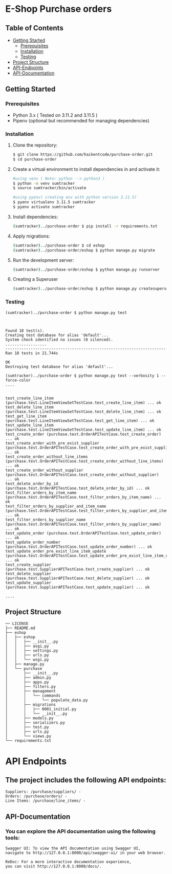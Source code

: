 # E-Shop Purchase orders

## Table of Contents

- [Getting Started](#getting-started)
  - [Prerequisites](#prerequisites)
  - [Installation](#installation)
  - [Testing](#testing)
- [Project Structure](#project-structure)
- [API-Endpoints](#API-Endpoints)
- [API-Documentation](#API-Documentation)

## Getting Started

### Prerequisites

- Python 3.x ( Tested on 3.11.2 and 3.11.5 )
- Pipenv (optional but recommended for managing dependencies)

### Installation

1. Clone the repository:

   ```bash
   $ git clone https://github.com/haikentcode/purchase-order.git
   $ cd purchase-order
   ```

2. Create a virtual environment to install dependencies in and activate it:

   ```sh
   #using venv ( Note: python --> python3 )
   $ python -m venv sumtracker
   $ source sumtracker/bin/activate
   ```

   ```sh
   #using pyenv( creating env with python version 3.11.5)
   $ pyenv virtualenv 3.11.5 sumtracker
   $ pyenv activate sumtracker
   ```

3. Install dependencies:

   ```sh
   (sumtracker)../purchase-order $ pip install -r requirements.txt
   ```

4. Apply migrations:

   ```sh
   (sumtracker)../purchase-order $ cd eshop
   (sumtracker)../purchase-order/eshop $ python manage.py migrate
   ```

5. Run the development server:

   ```sh
   (sumtracker)../purchase-order/eshop $ python manage.py runserver
   ```

6. Creating a Superuser 
   ```sh
   (sumtracker)../purchase-order/eshop $ python manage.py createsuperuser
   ```

### Testing
```
(sumtracker)../purchase-order $ python manage.py test  



Found 18 test(s).
Creating test database for alias 'default'...
System check identified no issues (0 silenced).
..................
----------------------------------------------------------------------
Ran 18 tests in 21.744s

OK
Destroying test database for alias 'default'...
```
```
(sumtracker)../purchase-order $ python manage.py test --verbosity 1 --force-color
....


test_create_line_item (purchase.test.LineItemViewSetTestCase.test_create_line_item) ... ok
test_delete_line_item (purchase.test.LineItemViewSetTestCase.test_delete_line_item) ... ok
test_get_line_item (purchase.test.LineItemViewSetTestCase.test_get_line_item) ... ok
test_update_line_item (purchase.test.LineItemViewSetTestCase.test_update_line_item) ... ok
test_create_order (purchase.test.OrderAPITestCase.test_create_order) ... ok
test_create_order_with_pre_exist_supplier (purchase.test.OrderAPITestCase.test_create_order_with_pre_exist_supplier) ... ok
test_create_order_without_line_items (purchase.test.OrderAPITestCase.test_create_order_without_line_items) ... ok
test_create_order_without_supplier (purchase.test.OrderAPITestCase.test_create_order_without_supplier) ... ok
test_delete_order_by_id (purchase.test.OrderAPITestCase.test_delete_order_by_id) ... ok
test_filter_orders_by_item_name (purchase.test.OrderAPITestCase.test_filter_orders_by_item_name) ... ok
test_filter_orders_by_supplier_and_item_name (purchase.test.OrderAPITestCase.test_filter_orders_by_supplier_and_item_name) ... ok 
test_filter_orders_by_supplier_name (purchase.test.OrderAPITestCase.test_filter_orders_by_supplier_name) ... ok
test_update_order (purchase.test.OrderAPITestCase.test_update_order) ... ok
test_update_order_number (purchase.test.OrderAPITestCase.test_update_order_number) ... ok
test_update_order_pre_exist_line_item_update (purchase.test.OrderAPITestCase.test_update_order_pre_exist_line_item_update) ... ok 
test_create_supplier (purchase.test.SupplierAPITestCase.test_create_supplier) ... ok
test_delete_supplier (purchase.test.SupplierAPITestCase.test_delete_supplier) ... ok
test_update_supplier (purchase.test.SupplierAPITestCase.test_update_supplier) ... ok

....
```

## Project Structure

```
── LICENSE
├── README.md
├── eshop
│   ├── eshop
│   │   ├── __init__.py
│   │   ├── asgi.py
│   │   ├── settings.py
│   │   ├── urls.py
│   │   └── wsgi.py
│   ├── manage.py
│   └── purchase
│       ├── __init__.py
│       ├── admin.py
│       ├── apps.py
│       ├── filters.py
│       ├── management
│       │   └── commands
│       │       └── populate_data.py
│       ├── migrations
│       │   ├── 0001_initial.py
│       │   └── __init__.py
│       ├── models.py
│       ├── serializers.py
│       ├── test.py
│       ├── urls.py
│       └── views.py
└── requirements.txt
```


# API Endpoints
## The project includes the following API endpoints:
```
Suppliers: /purchase/suppliers/ - 
Orders: /purchase/orders/ - 
Line Items: /purchase/line_items/ - 

```


## API-Documentation
### You can explore the API documentation using the following tools:
```
Swagger UI: To view the API documentation using Swagger UI, 
navigate to http://127.0.0.1:8000/api/swagger-ui/ in your web browser.

ReDoc: For a more interactive documentation experience, 
you can visit http://127.0.0.1:8000/docs/.

```

